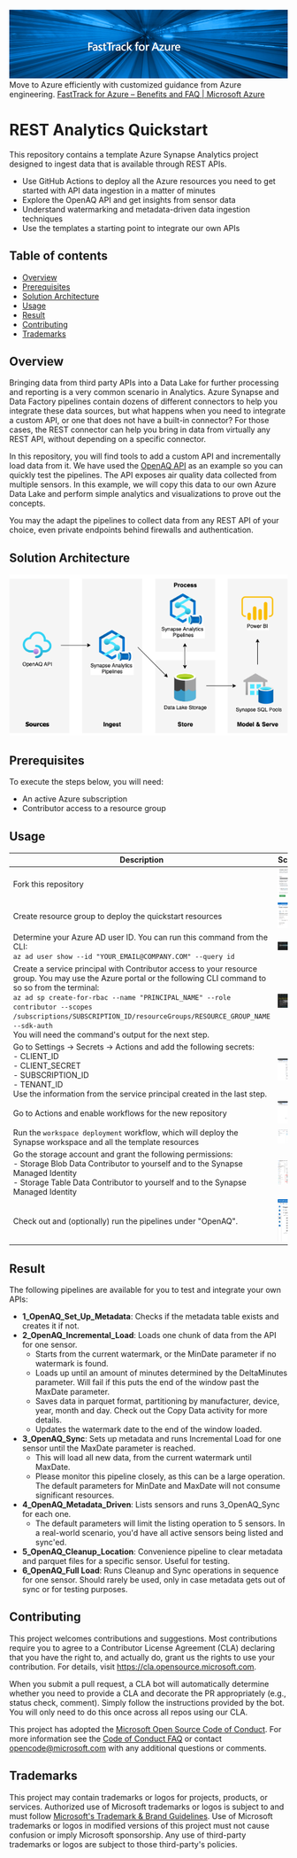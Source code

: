 ![Fast Track for Azure](./readme-assets/fta.png)
Move to Azure efficiently with customized guidance from Azure engineering. [FastTrack for Azure – Benefits and FAQ | Microsoft Azure](https://azure.microsoft.com/en-us/programs/azure-fasttrack/)

# REST Analytics Quickstart

This repository contains a template Azure Synapse Analytics project designed to ingest data that is available through REST APIs.

- Use GitHub Actions to deploy all the Azure resources you need to get started with API data ingestion in a matter of minutes
- Explore the OpenAQ API and get insights from sensor data
- Understand watermarking and metadata-driven data ingestion techniques
- Use the templates a starting point to integrate our own APIs

## Table of contents
- [Overview](#overview)
- [Prerequisites](#prerequisites)
- [Solution Architecture](#solution-architecture)
- [Usage](#usage)
- [Result](#result)
- [Contributing](#contributing)
- [Trademarks](#trademarks)

## Overview

Bringing data from third party APIs into a Data Lake for further processing and reporting is a very common scenario in Analytics. Azure Synapse and Data Factory pipelines contain dozens of different connectors to help you integrate these data sources, but what happens when you need to integrate a custom API, or one that does not have a built-in connector? For those cases, the REST connector can help you bring in data from virtually any REST API, without depending on a specific connector.

In this repository, you will find tools to add a custom API and incrementally load data from it. We have used the [OpenAQ API](https://docs.openaq.org/docs) as an example so you can quickly test the pipelines. The API exposes air quality data collected from multiple sensors. In this example, we will copy this data to our own Azure Data Lake and perform simple analytics and visualizations to prove out the concepts.

You may the adapt the pipelines to collect data from any REST API of your choice, even private endpoints behind firewalls and authentication.

## Solution Architecture

![Solution Architecture](./readme-assets/solution-architecture.drawio.png)


## Prerequisites

To execute the steps below, you will need:

- An active Azure subscription
- Contributor access to a resource group

## Usage

|Description|Screenshot|
|---|---|
|Fork this repository | ![Fork Repository](./readme-assets/01-fork-repository.png) |
|Create resource group to deploy the quickstart resources | ![Create Resource Group](./readme-assets/02-create-rg.png) |
|Determine your Azure AD user ID. You can run this command from the CLI: <br> `az ad user show --id "YOUR_EMAIL@COMPANY.COM" --query id` | ![Get user ID](./readme-assets/03-get-user-id.png) |
|Create a service principal with Contributor access to your resource group. You may use the Azure portal or the following CLI command to so so from the terminal: <br> `az ad sp create-for-rbac --name "PRINCIPAL_NAME" --role contributor --scopes /subscriptions/SUBSCRIPTION_ID/resourceGroups/RESOURCE_GROUP_NAME --sdk-auth` <br> You will need the command's output for the next step. |  ![Create Service Principal](./readme-assets/04-create-sp.png) |
|Go to Settings -> Secrets -> Actions and add the following secrets: <br> - CLIENT_ID <br> - CLIENT_SECRET <br> - SUBSCRIPTION_ID <br> - TENANT_ID <br> Use the information from the service principal created in the last step. | ![Create Secrets](./readme-assets/05-create-secrets.png) |
|Go to Actions and enable workflows for the new repository | ![Enable Actions](./readme-assets/06-enable-actions.png) |
|Run the `workspace deployment` workflow, which will deploy the Synapse workspace and all the template resources | ![Enable Actions](./readme-assets/07-run-workflow.png) |
|Go the storage account and grant the following permissions: <br> - Storage Blob Data Contributor to yourself and to the Synapse Managed Identity <br> - Storage Table Data Contributor to yourself and to the Synapse Managed Identity | ![Allow access](./readme-assets/08-allow-access.png) |
|Check out and (optionally) run the pipelines under "OpenAQ". | ![Review Pipelines](./readme-assets/09-review-pipelines.png) |

## Result

The following pipelines are available for you to test and integrate your own APIs:

- **1_OpenAQ_Set_Up_Metadata**: Checks if the metadata table exists and creates it if not.
- **2_OpenAQ_Incremental_Load**: Loads one chunk of data from the API for one sensor. 
    - Starts from the current watermark, or the MinDate parameter if no watermark is found.
    - Loads up until an amount of minutes determined by the DeltaMinutes parameter. Will fail if this puts the end of the window past the MaxDate parameter.
    - Saves data in parquet format, partitioning by manufacturer, device, year, month and day. Check out the Copy Data activity for more details.
    - Updates the watermark date to the end of the window loaded.
- **3_OpenAQ_Sync**: Sets up metadata and runs Incremental Load for one sensor until the MaxDate parameter is reached. 
    - This will load all new data, from the current watermark until MaxDate. 
    - Please monitor this pipeline closely, as this can be a large operation. The default parameters for MinDate and MaxDate will not consume significant resources.
- **4_OpenAQ_Metadata_Driven**: Lists sensors and runs 3_OpenAQ_Sync for each one. 
    - The default parameters will limit the listing operation to 5 sensors. In a real-world scenario, you'd have all active sensors being listed and sync'ed.
- **5_OpenAQ_Cleanup_Location**: Convenience pipeline to clear metadata and parquet files for a specific sensor. Useful for testing.
- **6_OpenAQ_Full Load**: Runs Cleanup and Sync operations in sequence for one sensor. Should rarely be used, only in case metadata gets out of sync or for testing purposes.

## Contributing

This project welcomes contributions and suggestions.  Most contributions require you to agree to a
Contributor License Agreement (CLA) declaring that you have the right to, and actually do, grant us
the rights to use your contribution. For details, visit https://cla.opensource.microsoft.com.

When you submit a pull request, a CLA bot will automatically determine whether you need to provide
a CLA and decorate the PR appropriately (e.g., status check, comment). Simply follow the instructions
provided by the bot. You will only need to do this once across all repos using our CLA.

This project has adopted the [Microsoft Open Source Code of Conduct](https://opensource.microsoft.com/codeofconduct/).
For more information see the [Code of Conduct FAQ](https://opensource.microsoft.com/codeofconduct/faq/) or
contact [opencode@microsoft.com](mailto:opencode@microsoft.com) with any additional questions or comments.

## Trademarks

This project may contain trademarks or logos for projects, products, or services. Authorized use of Microsoft 
trademarks or logos is subject to and must follow 
[Microsoft's Trademark & Brand Guidelines](https://www.microsoft.com/en-us/legal/intellectualproperty/trademarks/usage/general).
Use of Microsoft trademarks or logos in modified versions of this project must not cause confusion or imply Microsoft sponsorship.
Any use of third-party trademarks or logos are subject to those third-party's policies.